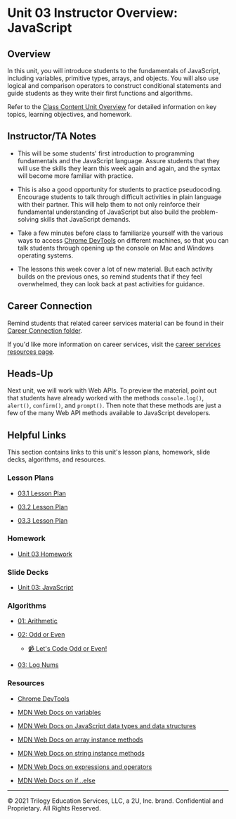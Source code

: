 # Unit 03 Instructor Overview: JavaScript

## Overview

In this unit, you will introduce students to the fundamentals of JavaScript, including variables, primitive types, arrays, and objects. You will also use logical and comparison operators to construct conditional statements and guide students as they write their first functions and algorithms. 

Refer to the [Class Content Unit Overview](../../../01-Class-Content/03-JavaScript/README.md) for detailed information on key topics, learning objectives, and homework.

## Instructor/TA Notes

* This will be some students' first introduction to programming fundamentals and the JavaScript language. Assure students that they will use the skills they learn this week again and again, and the syntax will become more familiar with practice. 

* This is also a good opportunity for students to practice pseudocoding. Encourage students to talk through difficult activities in plain language with their partner. This will help them to not only reinforce their fundamental understanding of JavaScript but also build the problem-solving skills that JavaScript demands. 

* Take a few minutes before class to familiarize yourself with the various ways to access [Chrome DevTools](https://developers.google.com/web/tools/chrome-devtools/open) on different machines, so that you can talk students through opening up the console on Mac and Windows operating systems.

* The lessons this week cover a lot of new material. But each activity builds on the previous ones, so remind students that if they feel overwhelmed, they can look back at past activities for guidance. 

## Career Connection

Remind students that related career services material can be found in their [Career Connection folder](../../../01-Class-Content/03-JavaScript/04-Career-Connection/README.md).

If you'd like more information on career services, visit the [career services resources page](https://careernetwork.2u.com/).

## Heads-Up

Next unit, we will work with Web APIs. To preview the material, point out that students have already worked with the methods `console.log()`, `alert()`, `confirm()`, and `prompt()`. Then note that these methods are just a few of the many Web API methods available to JavaScript developers. 

## Helpful Links

This section contains links to this unit's lesson plans, homework, slide decks, algorithms, and resources.

### Lesson Plans

* [03.1 Lesson Plan](01-Day_Intro-JS/03.1-LESSON-PLAN.md)

* [03.2 Lesson Plan](02-Day_Loops-and-More/03.2-LESSON-PLAN.md)

* [03.3 Lesson Plan](03-Day_Objects/03.3-LESSON-PLAN.md)

### Homework

* [Unit 03 Homework](../../../01-Class-Content/03-JavaScript/02-Homework)

### Slide Decks

* [Unit 03: JavaScript](https://docs.google.com/presentation/d/125APA1-Q3Tu6Sjevvriy2BQy7y7LCrEqxUlovWNGBt0/edit?usp=sharing)

### Algorithms

* [01: Arithmetic](../../../01-Class-Content/03-JavaScript/03-Algorithms/01-arithmetic)

* [02: Odd or Even](../../../01-Class-Content/03-JavaScript/03-Algorithms/02-odd-or-even)

  * [📹 Let's Code Odd or Even!](https://2u-20.wistia.com/medias/bnqjr1owj7)

* [03: Log Nums](../../../01-Class-Content/03-JavaScript/03-Algorithms/03-log-nums)

### Resources

* [Chrome DevTools](https://developers.google.com/web/tools/chrome-devtools/open)

* [MDN Web Docs on variables](https://developer.mozilla.org/en-US/docs/Glossary/Variable)

* [MDN Web Docs on JavaScript data types and data structures](https://developer.mozilla.org/en-US/docs/Web/JavaScript/Data_structures)

* [MDN Web Docs on array instance methods](https://developer.mozilla.org/en-US/docs/Web/JavaScript/Reference/Global_Objects/Array#Instance_methods)

* [MDN Web Docs on string instance methods](https://developer.mozilla.org/en-US/docs/Web/JavaScript/Reference/Global_Objects/String#Instance_methods)

* [MDN Web Docs on expressions and operators](https://developer.mozilla.org/en-US/docs/Web/JavaScript/Guide/Expressions_and_Operators)

* [MDN Web Docs on if...else](https://developer.mozilla.org/en-US/docs/Web/JavaScript/Reference/Statements/if...else)

---
© 2021 Trilogy Education Services, LLC, a 2U, Inc. brand. Confidential and Proprietary. All Rights Reserved.

